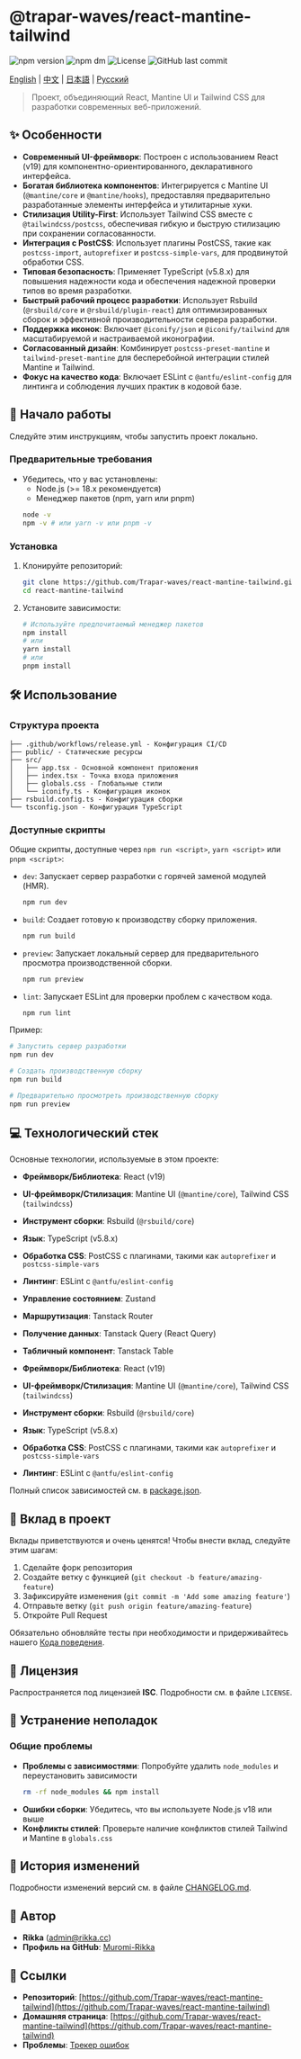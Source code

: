 # @trapar-waves/react-mantine-tailwind

![npm version](https://img.shields.io/npm/v/@trapar-waves/react-mantine-tailwind)
![npm dm](https://img.shields.io/npm/dm/@trapar-waves/react-mantine-tailwind)
![License](https://img.shields.io/badge/license-ISC-green)
![GitHub last commit](https://img.shields.io/github/last-commit/Trapar-waves/react-mantine-tailwind)

[English](../README.md) | [中文](README-CN.md) | [日本語](README-JP.md) | [Русский](README-RU.md)

> Проект, объединяющий React, Mantine UI и Tailwind CSS для разработки современных веб-приложений.

## ✨ Особенности

* **Современный UI-фреймворк**: Построен с использованием React (v19) для компонентно-ориентированного, декларативного интерфейса.
* **Богатая библиотека компонентов**: Интегрируется с Mantine UI (`@mantine/core` и `@mantine/hooks`), предоставляя предварительно разработанные элементы интерфейса и утилитарные хуки.
* **Стилизация Utility-First**: Использует Tailwind CSS вместе с `@tailwindcss/postcss`, обеспечивая гибкую и быструю стилизацию при сохранении согласованности.
* **Интеграция с PostCSS**: Использует плагины PostCSS, такие как `postcss-import`, `autoprefixer` и `postcss-simple-vars`, для продвинутой обработки CSS.
* **Типовая безопасность**: Применяет TypeScript (v5.8.x) для повышения надежности кода и обеспечения надежной проверки типов во время разработки.
* **Быстрый рабочий процесс разработки**: Использует Rsbuild (`@rsbuild/core` и `@rsbuild/plugin-react`) для оптимизированных сборок и эффективной производительности сервера разработки.
* **Поддержка иконок**: Включает `@iconify/json` и `@iconify/tailwind` для масштабируемой и настраиваемой иконографии.
* **Согласованный дизайн**: Комбинирует `postcss-preset-mantine` и `tailwind-preset-mantine` для бесперебойной интеграции стилей Mantine и Tailwind.
* **Фокус на качество кода**: Включает ESLint с `@antfu/eslint-config` для линтинга и соблюдения лучших практик в кодовой базе.

## 🚀 Начало работы

Следуйте этим инструкциям, чтобы запустить проект локально.

### Предварительные требования

* Убедитесь, что у вас установлены:
    * Node.js (>= 18.x рекомендуется)
    * Менеджер пакетов (npm, yarn или pnpm)
    ```bash
    node -v
    npm -v # или yarn -v или pnpm -v
    ```

### Установка

1. Клонируйте репозиторий:
    ```bash
    git clone https://github.com/Trapar-waves/react-mantine-tailwind.git
    cd react-mantine-tailwind
    ```
2. Установите зависимости:
    ```bash
    # Используйте предпочитаемый менеджер пакетов
    npm install
    # или
    yarn install
    # или
    pnpm install
    ```

## 🛠️ Использование

### Структура проекта

```
├── .github/workflows/release.yml - Конфигурация CI/CD
├── public/ - Статические ресурсы
├── src/
│   ├── app.tsx - Основной компонент приложения
│   ├── index.tsx - Точка входа приложения
│   ├── globals.css - Глобальные стили
│   └── iconify.ts - Конфигурация иконок
├── rsbuild.config.ts - Конфигурация сборки
└── tsconfig.json - Конфигурация TypeScript
```

### Доступные скрипты

Общие скрипты, доступные через `npm run <script>`, `yarn <script>` или `pnpm <script>`:

* `dev`: Запускает сервер разработки с горячей заменой модулей (HMR).
  ```bash
  npm run dev
  ```
* `build`: Создает готовую к производству сборку приложения.
  ```bash
  npm run build
  ```
* `preview`: Запускает локальный сервер для предварительного просмотра производственной сборки.
  ```bash
  npm run preview
  ```
* `lint`: Запускает ESLint для проверки проблем с качеством кода.
  ```bash
  npm run lint
  ```

Пример:
```bash
# Запустить сервер разработки
npm run dev

# Создать производственную сборку
npm run build

# Предварительно просмотреть производственную сборку
npm run preview
```

## 💻 Технологический стек

Основные технологии, используемые в этом проекте:

* **Фреймворк/Библиотека**: React (v19)
* **UI-фреймворк/Стилизация**: Mantine UI (`@mantine/core`), Tailwind CSS (`tailwindcss`)
* **Инструмент сборки**: Rsbuild (`@rsbuild/core`)
* **Язык**: TypeScript (v5.8.x)
* **Обработка CSS**: PostCSS с плагинами, такими как `autoprefixer` и `postcss-simple-vars`
* **Линтинг**: ESLint с `@antfu/eslint-config`
* **Управление состоянием**: Zustand
* **Маршрутизация**: Tanstack Router
* **Получение данных**: Tanstack Query (React Query)
* **Табличный компонент**: Tanstack Table

* **Фреймворк/Библиотека**: React (v19)
* **UI-фреймворк/Стилизация**: Mantine UI (`@mantine/core`), Tailwind CSS (`tailwindcss`)
* **Инструмент сборки**: Rsbuild (`@rsbuild/core`)
* **Язык**: TypeScript (v5.8.x)
* **Обработка CSS**: PostCSS с плагинами, такими как `autoprefixer` и `postcss-simple-vars`
* **Линтинг**: ESLint с `@antfu/eslint-config`

Полный список зависимостей см. в [package.json](package.json).

## 🤝 Вклад в проект

Вклады приветствуются и очень ценятся! Чтобы внести вклад, следуйте этим шагам:

1. Сделайте форк репозитория
2. Создайте ветку с функцией (`git checkout -b feature/amazing-feature`)
3. Зафиксируйте изменения (`git commit -m 'Add some amazing feature'`)
4. Отправьте ветку (`git push origin feature/amazing-feature`)
5. Откройте Pull Request

Обязательно обновляйте тесты при необходимости и придерживайтесь нашего [Кода поведения](CODE_OF_CONDUCT.md).

## 📄 Лицензия

Распространяется под лицензией **ISC**. Подробности см. в файле `LICENSE`.

## 🐛 Устранение неполадок

### Общие проблемы

* **Проблемы с зависимостями**: Попробуйте удалить `node_modules` и переустановить зависимости
  ```bash
  rm -rf node_modules && npm install
  ```
* **Ошибки сборки**: Убедитесь, что вы используете Node.js v18 или выше
* **Конфликты стилей**: Проверьте наличие конфликтов стилей Tailwind и Mantine в `globals.css`

## 📝 История изменений

Подробности изменений версий см. в файле [CHANGELOG.md](CHANGELOG.md).

## 👤 Автор

* **Rikka** (admin@rikka.cc)
* **Профиль на GitHub**: [Muromi-Rikka](https://github.com/Muromi-Rikka)

## 🔗 Ссылки

* **Репозиторий**: [https://github.com/Trapar-waves/react-mantine-tailwind](https://github.com/Trapar-waves/react-mantine-tailwind)
* **Домашняя страница**: [https://github.com/Trapar-waves/react-mantine-tailwind](https://github.com/Trapar-waves/react-mantine-tailwind)
* **Проблемы**: [Трекер ошибок](https://github.com/Trapar-waves/react-mantine-tailwind/issues)
